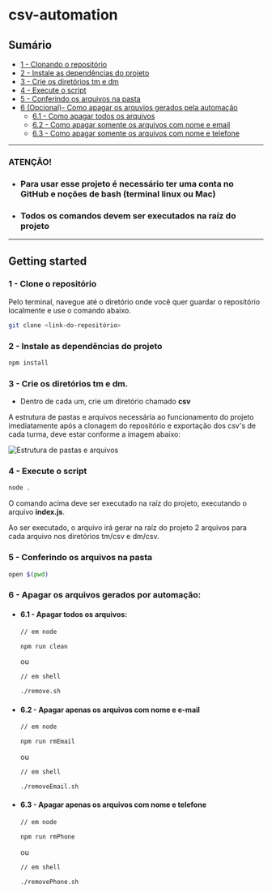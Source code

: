 # csv-automation

## Sumário
  - [1 - Clonando o repositório](#1---clone-o-repositório)
  - [2 - Instale as dependências do projeto](#2---instale-as-dependências-do-projeto)
  - [3 - Crie os diretórios tm e dm](#3---crie-os-diretórios-tm-e-dm)
  - [4 - Execute o script](#4---execute-o-script)
  - [5 - Conferindo os arquivos na pasta](#)
  - [6 (Opcional)- Como apagar os arquvios gerados pela automação](#6---apagar-os-arquivos-gerados-por-automação) 
    - [6.1 - Como apagar todos os arquivos](#61---apagar-todos-os-arquivos)
    - [6.2 - Como apagar somente os arquivos com nome e email](#62---apagar-apenas-os-arquivos-com-nome-e-e-mail) 
    - [6.3 - Como apagar somente os arquivos com nome e telefone](#63---apagar-apenas-os-arquivos-com-nome-e-telefone)

<hr>

<h3>
  <strong>ATENÇÃO!</strong>
</h3>

- <h3>Para usar esse projeto é necessário ter uma conta no GitHub e noções de bash (terminal linux ou Mac)</h3>

- <h3>Todos os comandos devem ser executados na raíz do projeto</h3>
<hr>

## Getting started 

### 1 - Clone o repositório
<p>Pelo terminal, navegue até o diretório onde você quer guardar o repositório localmente e use o comando abaixo.</p>

```sh
git clone <link-do-repositório>
```

### 2 - Instale as dependências do projeto

```sh
npm install
```
### 3 - Crie os diretórios <strong>tm</strong> e <strong>dm</strong>. 
  - Dentro de cada um, crie um diretório chamado <strong>csv</strong>

  <p>
    A estrutura de pastas e arquivos necessária ao funcionamento do projeto imediatamente após a clonagem do repositório e exportação dos csv's de cada turma, deve estar conforme a imagem abaixo:
  </p>

![Estrutura de pastas e arquivos](https://github.com/lucasbarreto-dev/csv-automation/blob/main/public/%C3%81rvore%20-%20pastas%20e%20arquivos.png?raw=true)

### 4 - Execute o script

```sh
node .
```

<p>O comando acima deve ser executado na raíz do projeto, executando o arquivo <strong>index.js</strong>.</p>

<!--- 
```js
// ./index.js

const path = require('path');
const { auto } = require('./utils/auto');

const TM = path.resolve(__dirname, './tm/csv');
const DM = path.resolve(__dirname, './dm/csv');

const directories = [ DM, TM ];

directories.forEach((directory) => auto(directory));
```
--->

<p>Ao ser executado, o arquivo irá gerar na raíz do projeto 2 arquivos para cada arquivo nos diretórios tm/csv e dm/csv.</p>

### 5 - Conferindo os arquivos na pasta
```sh
open $(pwd)
```

### 6 - Apagar os arquivos gerados por automação:

  - #### 6.1 - Apagar todos os arquivos:
    ```sh
    // em node

    npm run clean
    ```

      ou

    ```sh
    // em shell

    ./remove.sh
    ```

  - #### 6.2 - Apagar apenas os arquivos com nome e e-mail

    ```sh
    // em node

    npm run rmEmail
    ```
      ou

    ```sh
    // em shell

    ./removeEmail.sh
    ```

  - #### 6.3 - Apagar apenas os arquivos com nome e telefone

    ```sh
    // em node

    npm run rmPhone
    ```
      ou

    ```sh
    // em shell

    ./removePhone.sh
    ```
